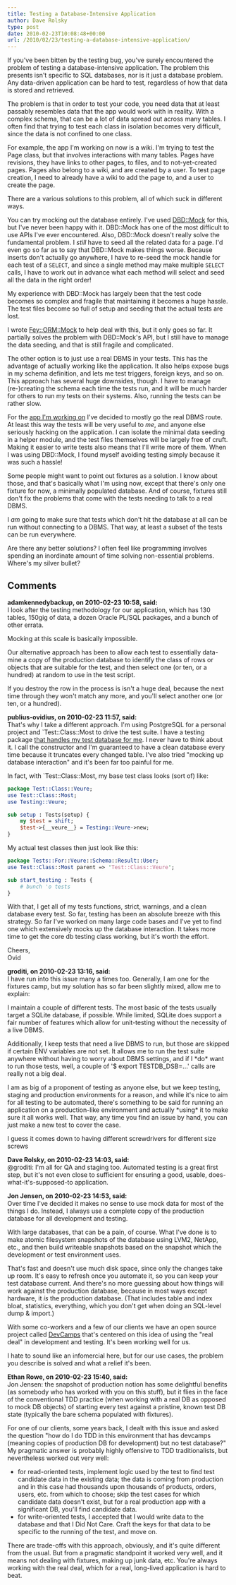 ```yaml
---
title: Testing a Database-Intensive Application
author: Dave Rolsky
type: post
date: 2010-02-23T10:08:48+00:00
url: /2010/02/23/testing-a-database-intensive-application/
---
```


If you've been bitten by the testing bug, you've surely encountered the problem of testing a
database-intensive application. The problem this presents isn't specific to SQL databases, nor is it
just a database problem. Any data-driven application can be hard to test, regardless of how that
data is stored and retrieved.

The problem is that in order to test your code, you need data that at least passably resembles data
that the app would work with in reality. With a complex schema, that can be a lot of data spread out
across many tables. I often find that trying to test each class in isolation becomes very difficult,
since the data is not confined to one class.

For example, the app I'm working on now is a wiki. I'm trying to test the Page class, but that
involves interactions with many tables. Pages have revisions, they have links to other pages, to
files, and to not-yet-created pages. Pages also belong to a wiki, and are created by a user. To test
page creation, I need to already have a wiki to add the page to, and a user to create the page.

There are a various solutions to this problem, all of which suck in different ways.

You can try mocking out the database entirely. I've used [DBD::Mock][1] for this, but I've never
been happy with it. DBD::Mock has one of the most difficult to use APIs I've ever encountered. Also,
DBD::Mock doesn't really solve the fundamental problem. I _still_ have to seed all the related data
for a page. I'd even go so far as to say that DBD::Mock makes things worse. Because inserts don't
actually go anywhere, I have to re-seed the mock handle for each test of a `SELECT`, and since a
single method may make multiple `SELECT` calls, I have to work out in advance what each method will
select and seed all the data in the right order!

My experience with DBD::Mock has largely been that the test code becomes so complex and fragile that
maintaining it becomes a huge hassle. The test files become so full of setup and seeding that the
actual tests are lost.

I wrote [Fey::ORM::Mock][2] to help deal with this, but it only goes so far. It partially solves the
problem with DBD::Mock's API, but I still have to manage the data seeding, and that is still fragile
and complicated.

The other option is to just use a real DBMS in your tests. This has the advantage of actually
working like the application. It also helps expose bugs in my schema definition, and lets me test
triggers, foreign keys, and so on. This approach has several huge downsides, though. I have to
manage (re-)creating the schema each time the tests run, and it will be much harder for others to
run my tests on their systems. Also, running the tests can be rather slow.

For the [app I'm working on][3] I've decided to mostly go the real DBMS route. At least this way the
tests will be very useful to _me_, and anyone else seriously hacking on the application. I can
isolate the minimal data seeding in a helper module, and the test files themselves will be largely
free of cruft. Making it easier to write tests also means that I'll write more of them. When I was
using DBD::Mock, I found myself avoiding testing simply because it was such a hassle!

Some people might want to point out fixtures as a solution. I know about those, and that's basically
what I'm using now, except that there's only one fixture for now, a minimally populated database.
And of course, fixtures still don't fix the problems that come with the tests needing to talk to a
real DBMS.

I _am_ going to make sure that tests which don't hit the database at all can be run without
connecting to a DBMS. That way, at least a subset of the tests can be run everywhere.

Are there any better solutions? I often feel like programming involves spending an inordinate amount
of time solving non-essential problems. Where's my silver bullet?

[1]: http://search.cpan.org/dist/DBD-Mock
[2]: http://search.cpan.org/dist/Fey-ORM-Mock
[3]: http://hg.urth.org/hg/Silki

## Comments

**adamkennedybackup, on 2010-02-23 10:58, said:**  
I look after the testing methodology for our application, which has 130 tables, 150gig of data, a
dozen Oracle PL/SQL packages, and a bunch of other errata.

Mocking at this scale is basically impossible.

Our alternative approach has been to allow each test to essentially data-mine a copy of the
production database to identify the class of rows or objects that are suitable for the test, and
then select one (or ten, or a hundred) at random to use in the test script.

If you destroy the row in the process is isn't a huge deal, because the next time through they won't
match any more, and you'll select another one (or ten, or a hundred).

**publius-ovidius, on 2010-02-23 11:57, said:**  
That's why I take a different approach. I'm using PostgreSQL for a personal project and
`Test::Class::Most</tt> to drive the test suite. I have a testing package
[that handles my test database for me](http://blogs.perl.org/users/ovid/2010/02/sanity-checking-my-postgresql-tests.html).
I never have to think about it. I call the constructor and I'm guaranteed to have a clean database
every time because it truncates every changed table. I've also tried "mocking up database
interaction" and it's been far too painful for me.

In fact, with `Test::Class::Most</tt>, my base test class looks (sort of) like:

```perl
package Test::Class::Veure;
use Test::Class::Most;
use Testing::Veure;

sub setup : Tests(setup) {
    my $test = shift;
    $test->{__veure__} = Testing::Veure->new;
}
```

My actual test classes then just look like this:

```perl
package Tests::For::Veure::Schema::Result::User;
use Test::Class::Most parent => 'Test::Class::Veure';

sub start_testing : Tests {
    # bunch 'o tests
}
```

With that, I get all of my tests functions, strict, warnings, and a clean database every test. So
far, testing has been an absolute breeze with this strategy. So far I've worked on many large code
bases and I've yet to find one which extensively mocks up the database interaction. It takes more
time to get the core db testing class working, but it's worth the effort.

Cheers,  
Ovid

**groditi, on 2010-02-23 13:16, said:**  
I have run into this issue many a times too. Generally, I am one for the fixtures camp, but my
solution has so far been slightly mixed, allow me to explain:

I maintain a couple of different tests. The most basic of the tests usually target a SQLite
database, if possible. While limited, SQLite does support a fair number of features which allow for
unit-testing without the necessity of a live DBMS.

Additionally, I keep tests that need a live DBMS to run, but those are skipped if certain ENV
variables are not set. It allows me to run the test suite anywhere without having to worry about
DBMS settings, and if I \*do\* want to run those tests, well, a couple of '$ export TESTDB_DSB=...'
calls are really not a big deal.

I am as big of a proponent of testing as anyone else, but we keep testing, staging and production
environments for a reason, and while it's nice to aim for all testing to be automated, there's
something to be said for running an application on a production-like environment and actually
\*using\* it to make sure it all works well. That way, any time you find an issue by hand, you can
just make a new test to cover the case.

I guess it comes down to having different screwdrivers for different size screws

**Dave Rolsky, on 2010-02-23 14:03, said:**  
@groditi: I'm all for QA and staging too. Automated testing is a great first step, but it's not even
close to sufficient for ensuring a good, usable, does-what-it's-supposed-to application.

**Jon Jensen, on 2010-02-23 14:53, said:**  
Over time I've decided it makes no sense to use mock data for most of the things I do. Instead, I
always use a complete copy of the production database for all development and testing.

With large databases, that can be a pain, of course. What I've done is to make atomic filesystem
snapshots of the database using LVM2, NetApp, etc., and then build writeable snapshots based on the
snapshot which the development or test environment uses.

That's fast and doesn't use much disk space, since only the changes take up room. It's easy to
refresh once you automate it, so you can keep your test database current. And there's no more
guessing about how things will work against the production database, because in most ways except
hardware, it _is_ the production database. (That includes table and index bloat, statistics,
everything, which you don't get when doing an SQL-level dump & import.)

With some co-workers and a few of our clients we have an open source project called
[DevCamps](http://www.devcamps.org/) that's centered on this idea of using the "real deal" in
development and testing. It's been working well for us.

I hate to sound like an infomercial here, but for our use cases, the problem you describe is solved
and what a relief it's been.

**Ethan Rowe, on 2010-02-23 15:40, said:**  
Jon Jensen: the snapshot of production notion has some delightful benefits (as somebody who has
worked with you on this stuff), but it flies in the face of the conventional TDD practice (when
working with a real DB as opposed to mock DB objects) of starting every test against a pristine,
known test DB state (typically the bare schema populated with fixtures).

For one of our clients, some years back, I dealt with this issue and asked the question "how do I do
TDD in this environment that has devcamps (meaning copies of production DB for development) but no
test database?" My pragmatic answer is probably highly offensive to TDD traditionalists, but
nevertheless worked out very well:

- for read-oriented tests, implement logic used by the test to find test candidate data in the
  existing data; the data is coming from production and in this case had thousands upon thousands of
  products, orders, users, etc. from which to choose; skip the test cases for which candidate data
  doesn't exist, but for a real production app with a significant DB, you'll find candidate data.
- for write-oriented tests, I accepted that I would write data to the database and that I Did Not
  Care. Craft the keys for that data to be specific to the running of the test, and move on.

There are trade-offs with this approach, obviously, and it's quite different from the usual. But
from a pragmatic standpoint it worked very well, and it means not dealing with fixtures, making up
junk data, etc. You're always working with the real deal, which for a real, long-lived application
is hard to beat.
